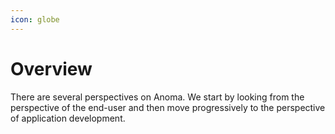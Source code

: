```yaml
---
icon: globe
---
```


# Overview

There are several perspectives on Anoma. We start by looking from the perspective of the end-user and then move progressively to the perspective of application development.

<div data-full-width="true">

<figure><img src="../.gitbook/assets/image (1).png" alt=""><figcaption></figcaption></figure>

</div>
